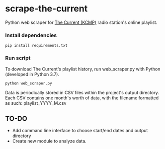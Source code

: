 # scrape-the-current
Python web scraper for [The Current (KCMP)](https://www.thecurrent.org/playlist/) radio station's online playlist.

### Install dependencies
```
pip install requirements.txt
```

### Run script
To download The Current's playlist history, run web_scraper.py with Python (developed in Python 3.7).
```
python web_scraper.py
```
Data is periodically stored in CSV files within the project's output directory. Each CSV contains one month's worth of data, with the filename formatted as such: playlist_YYYY_M.csv



## TO-DO 
* Add command line interface to choose start/end dates and output directory
* Create new module to analyze data.
